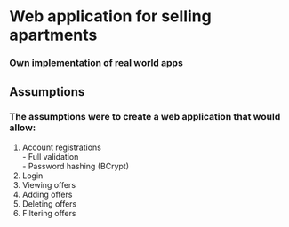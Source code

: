 # Web application for selling apartments 
### Own implementation of real world apps

## Assumptions
### The assumptions were to create a web application that would allow:
1. Account registrations
  <br /> - Full validation
  <br /> - Password hashing (BCrypt)
2. Login 
3. Viewing offers
4. Adding offers
5. Deleting offers
5. Filtering offers
